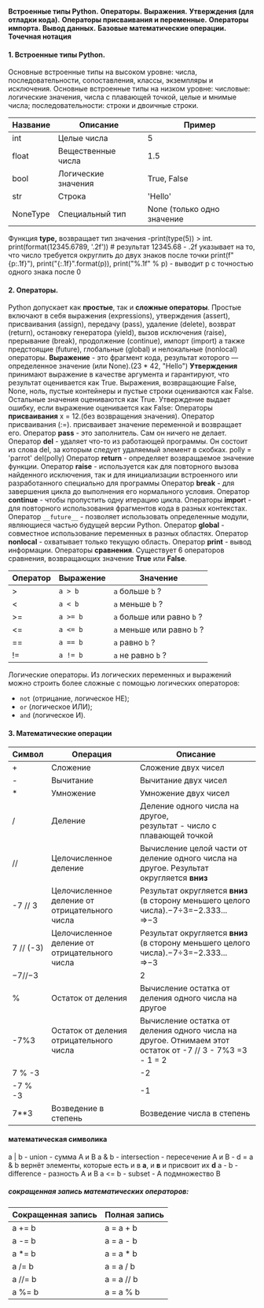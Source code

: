**Встроенные типы Python.** 
**Операторы.** 
**Выражения.** 
**Утверждения (для отладки кода).** 
**Операторы присваивания и переменные.** 
**Операторы импорта.** 
**Вывод данных.** 
**Базовые математические операции.** 
**Точечная нотация**
#### **1. Встроенные типы Python.** 
Основные встроенные типы на высоком уровне: числа, последовательности, сопоставления, классы, экземпляры и исключения.
Основные встроенные типы на низком уровне: числовые: логические значения, числа с плавающей точкой, целые и мнимые числа; последовательности: строки и двоичные строки. 

| Название | Описание            | Пример                     |
| -------- | ------------------- | -------------------------- |
| int      | Целые числа         | 5                          |
| float    | Вещественные числа  | 1.5                        |
| bool     | Логические значения | True, False                |
| str      | Строка              | 'Hello'                    |
| NoneType | Специальный тип     | None (только одно значение |
Функция **type,** возвращает тип значения -print(type(5)) > int.
print(format(12345.6789, '.2f')) # результат 12345.68 - .2f указывает на то, что число требуется округлить до двух знаков после точки
print(f"{p:.1f}"),  print("{:.1f}".format(p)), print("%.1f" % p) - выводит p с точностью одного знака после 0
#### **2. Операторы.**
Python допускает как **простые**, так и **сложные операторы**. Простые включают в себя
выражения (expressions), утверждения (assert), присваивания (assign), передачу
(pass), удаление (delete), возврат (return), остановку генератора (yield), вызов исключения (raise), прерывание (break), продолжение (continue), импорт (import)
а также предстоящие (future), глобальные (global) и нелокальные (nonlocal) операторы. 
**Выражение** - это фрагмент кода, результат которого — определенное значение (или None).(23 * 42, "Hello")
**Утверждения** принимают выражение в качестве аргумента и гарантируют, что результат оценивается как True. Выражения, возвращающие False, None, ноль, пустые контейнеры и пустые строки оцениваются как False. Остальные значения оцениваются как True. Утверждение выдает ошибку, если выражение оценивается как False:
Операторы **присваивания** x = 12.(без возвращения значения).  Оператор присваивания (:=).  присваивает значение переменной и возвращает его.
Оператор **pass** - это заполнитель. Сам он ничего не делает.
Оператор **del** - удаляет что-то из работающей программы. Он состоит из слова del, за которым следует удаляемый элемент в скобках. 
	polly = 'parrot' 
	del(polly)
Оператор **return** - определяет возвращаемое значение функции.
Оператор **raise** - используется как для повторного вызова найденного исключения, так и для инициализации встроенного или разработанного специально для программы
Оператор **break** - для завершения цикла до выполнения его нормального условия. 
Оператор **continue** - чтобы пропустить одну итерацию цикла.
Операторы **impor**t - для повторного использования фрагментов кода в разных контекстах.
Оператор `__future__` - позволяет использовать определенные модули, являющиеся частью
будущей версии Python.
Оператор **global** - совместное использование переменных в разных областях.
Оператор **nonlocal** - охватывает только текущую область.
Оператор **print** - вывод информации.
Операторы **сравнения**. Существует 6 операторов сравнения, возвращающих значение **True** или **False**.

| Оператор | Выражение | Значение                   |
| -------- | --------- | -------------------------- |
| >        | `a > b`   | `a` больше `b` ?           |
| <        | `a < b`   | `a` меньше `b` ?           |
| >=       | `a >= b`  | `a` больше или равно `b` ? |
| <=       | `a <= b`  | `a` меньше или равно `b` ? |
| ==       | `a == b`  | `a` равно `b` ?            |
| !=       | `a != b`  | `a` не равно `b` ?         |
Логические операторы. Из логических переменных и выражений можно строить более сложные с помощью логических операторов:
- `not` (отрицание, логическое НЕ);
- `or` (логическое ИЛИ);
- `and` (логическое И).
#### **3. Математические операции**
| Символ    | Операция                                      | Описание                                                                                                |
| --------- | --------------------------------------------- | ------------------------------------------------------------------------------------------------------- |
| +         | Сложение                                      | Сложение двух чисел                                                                                     |
| -         | Вычитание                                     | Вычитание двух чисел                                                                                    |
| *         | Умножение                                     | Умножение двух чисел                                                                                    |
| /         | Деление                                       | Деление одного числа на другое,  <br>результат - число с плавающей точкой                               |
| //        | Целочисленное деление                         | Вычисление целой части от деление одного числа на другое. Результат округляется **вниз**                |
| -7 // 3   | Целочисленное деление от отрицательного числа | Результат округляется **вниз** (в сторону меньшего целого числа).−7÷3=−2.333...<br>=>−3                 |
| 7 // (-3) | Целочисленное деление от отрицательного числа | Результат округляется **вниз** (в сторону меньшего целого числа).−7÷3=−2.333...<br>=>−3                 |
| −7//−3    |                                               | 2                                                                                                       |
| %         | Остаток от деления                            | Вычисление остатка от деления одного числа на другое                                                    |
| -7%3      | Остаток от деления отрицательного числа       | Вычисление остатка от деления одного числа на другое. Отнимаем этот остаток от -7 // 3 - 7%3 =3 - 1 = 2 |
| 7 % -3    |                                               | -2                                                                                                      |
| -7 % -3   |                                               | -1                                                                                                      |
| 7**3      | Возведение в степень                          | Возведение числа в степень                                                                              |
#### **математическая символика**
a | b - union - сумма А и В
a & b - intersection - пересечение А и В -  d = a & b вернёт элементы, которые есть и в **a**, и **в** и присвоит их **d**
a - b - difference - разность А и В
a <= b - subset - А подмножество В
##### **сокращенная запись математических операторов:**
| Сокращенная запись | Полная запись |
| ------------------ | ------------- |
| a += b             | a = a + b     |
| a -= b             | a = a - b     |
| a *= b             | a = a * b     |
| a /= b             | a = a / b     |
| a //= b            | a = a // b    |
| a %= b             | a = a % b     |
